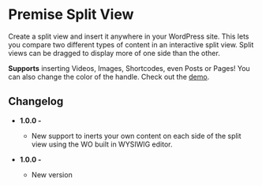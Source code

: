 # Premise Split View

Create a split view and insert it anywhere in your WordPress site. This lets you compare two different types of content in an interactive split view. Split views can be dragged to display more of one side than the other.

**Supports** inserting Videos, Images, Shortcodes, even Posts or Pages! You can also change the color of the handle. Check out the [demo](http://plugins.premisewp.com/premise-split-view/).

## Changelog

* **1.0.0 -**
	* New support to inerts your own content on each side of the split view using the WO built in WYSIWIG editor.

* **1.0.0 -**
	* New version